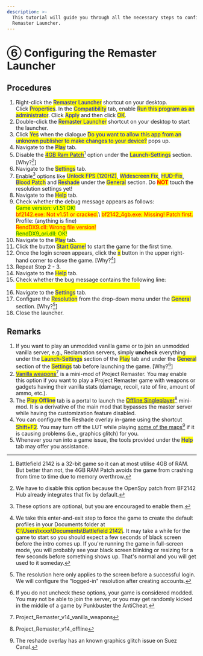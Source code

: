 ```yaml
---
description: >-
  This tutorial will guide you through all the necessary steps to configure the
  Remaster Launcher.
---
```


# ⑥ Configuring the Remaster Launcher

## Procedures

1. Right-click the <mark style="color:blue;">Remaster Launcher</mark> shortcut on your desktop. \
   Click <mark style="color:blue;">Properties</mark>. In the <mark style="color:blue;">Compatibility</mark> tab, enable <mark style="color:blue;">Run this program as an administrator</mark>. Click <mark style="color:blue;">Apply</mark> and then click <mark style="color:blue;">OK</mark>.
2. Double-click the <mark style="color:blue;">Remaster Launcher</mark> shortcut on your desktop to start the launcher.
3. Click <mark style="color:blue;">Yes</mark> when the dialogue <mark style="color:blue;">Do you want to allow this app from an unknown publisher to make changes to your device?</mark> pops up.
4. Navigate to the <mark style="color:blue;">Play</mark> tab.
5. Disable the [<mark style="color:blue;">4GB Ram Patch</mark>](#user-content-fn-1)[^1] option under the <mark style="color:blue;">Launch-Settings</mark> section. \[Why?[^2]]
6. Navigate to the <mark style="color:blue;">Settings</mark> tab.
7. Enable[^3] options like <mark style="color:blue;">Unlock FPS (120HZ)</mark>, <mark style="color:blue;">Widescreen Fix</mark>, <mark style="color:blue;">HUD-Fix</mark>, <mark style="color:blue;">Blood Patch</mark> and <mark style="color:blue;">Reshade</mark> under the <mark style="color:blue;">General</mark> section. Do <mark style="color:red;">**NOT**</mark> touch the resolution settings yet!
8. Navigate to the <mark style="color:blue;">Help</mark> tab.
9. Check whether the debug message appears as follows:\
   <mark style="color:green;">Game version: v1.51 OK!</mark>\
   <mark style="color:red;">bf2142.exe: Not v1.51 or cracked.</mark>\ <mark style="color:red;">bf2142\_4gb.exe: Missing! Patch first.</mark>\
   Profile: (anything is fine)\
   <mark style="color:red;">RendDX9.dll: Wrong file version!</mark>\
   <mark style="color:green;">RendDX9\_ori.dll: OK!</mark>
10. Navigate to the <mark style="color:blue;">Play</mark> tab.&#x20;
11. Click the button <mark style="color:blue;">Start Game!</mark> to start the game for the first time.
12. Once the login screen appears, click the <mark style="color:blue;">x</mark> button in the upper right-hand corner to close the game. \[Why?[^4]]
13. Repeat Step 2 - 3.
14. Navigate to the <mark style="color:blue;">Help</mark> tab.
15. Check whether the bug message contains the following line:\
    <mark style="color:yellow;">Profile: Found, delete if stuck with a black screen.</mark>
16. Navigate to the <mark style="color:blue;">Settings</mark> tab.
17. Configure the <mark style="color:blue;">Resolution</mark> from the drop-down menu under the <mark style="color:blue;">General</mark> section. \[Why?[^5]]
18. Close the launcher.

## Remarks

1. If you want to play an unmodded vanilla game or to join an unmodded vanilla server, e.g., Reclamation servers, simply **uncheck** everything under the <mark style="color:blue;">Launch-Settings</mark> section of the <mark style="color:blue;">Play</mark> tab and under the <mark style="color:blue;">General</mark> section of the <mark style="color:blue;">Settings</mark> tab before launching the game. \[Why?[^6]]
2. [<mark style="color:blue;">Vanilla weapons</mark>](#user-content-fn-7)[^7] is a mini-mod of Project Remaster. You may enable this option if you want to play a Project Remaster game with weapons or gadgets having their vanilla stats (damage, recoil, rate of fire, amount of ammo, etc.).
3. The <mark style="color:blue;">Play Offline</mark> tab is a portal to launch the [<mark style="color:blue;">Offline Singleplayer</mark>](#user-content-fn-8)[^8] mini-mod. It is a derivative of the main mod that bypasses the master server while having the customization feature disabled.
4. You can configure the Reshade overlay in-game using the shortcut <mark style="color:blue;">Shift+F2</mark>. You may turn off the LUT while playing [some of the maps](#user-content-fn-9)[^9] if it is causing problems (i.e., graphics glitch) for you.
5. Whenever you run into a game issue, the tools provided under the <mark style="color:blue;">Help</mark> tab may offer you assistance.

[^1]: Battlefield 2142 is a 32-bit game so it can at most utilise 4GB of RAM. But better than not, the 4GB RAM Patch avoids the game from crashing from time to time due to memory overthrow.

[^2]: We have to disable this option because the OpenSpy patch from BF2142 Hub already integrates that fix by default.

[^3]: These options are optional, but you are encouraged to enable them.

[^4]: We take this enter-and-exit step to force the game to create the default profiles in your Documents folder at <mark style="color:blue;">C:\Users\xxxx\Documents\Battlefield 2142\\</mark>. It may take a while for the game to start so you should expect a few seconds of black screen before the intro comes up. If you're running the game in full-screen mode, you will probably see your black screen blinking or resizing for a few seconds before something shows up. That's normal and you will get used to it someday.

[^5]: The resolution here only applies to the screen before a successful login. We will configure the "logged-in" resolution after creating accounts.

[^6]: If you do not uncheck these options, your game is considered modded. You may not be able to join the server, or you may get randomly kicked in the middle of a game by Punkbuster the AntiCheat.

[^7]: Project\_Remaster\_v14\_vanilla\_weapons

[^8]: Project\_Remaster\_v14\_offline

[^9]: The reshade overlay has an known graphics glitch issue on Suez Canal.
